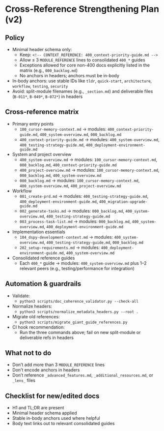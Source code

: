 <!-- CONTEXT_REFERENCE: 400_context-priority-guide.md -->
<!-- MODULE_REFERENCE: 400_testing-strategy-guide.md -->

# Cross-Reference Strengthening Plan (v2)

## Policy

- Minimal header schema only:
  - Keep: `<!-- CONTEXT_REFERENCE: 400_context-priority-guide.md -->`
  - Allow ≤ 3 `MODULE_REFERENCE` lines to consolidated `400_*` guides
  - Exceptions allowed for core non-400 docs explicitly listed in the matrix (e.g., `000_backlog.md`)
  - No anchors in headers; anchors must be in-body
- In-body anchors: use stable IDs like `tldr`, `quick-start`, `architecture`, `workflow`, `testing`, `security`
- Avoid: split-module filenames (e.g., `_section.md`) and deliverable files (`B-011*`, `B-049*`, `B-072*`) in headers

## Cross-reference matrix

- Primary entry points
  - `100_cursor-memory-context.md` → modules: `400_context-priority-guide.md`, `400_system-overview.md`, `000_backlog.md`
  - `400_context-priority-guide.md` → modules: `400_system-overview.md`, `400_testing-strategy-guide.md`, `400_deployment-environment-guide.md`
- System and project overview
  - `400_system-overview.md` → modules: `100_cursor-memory-context.md`, `000_backlog.md`, `400_context-priority-guide.md`
  - `400_project-overview.md` → modules: `100_cursor-memory-context.md`, `000_backlog.md`, `400_system-overview.md`
  - `000_backlog.md` → modules: `100_cursor-memory-context.md`, `400_system-overview.md`, `400_project-overview.md`
- Workflow
  - `001_create-prd.md` → modules: `400_testing-strategy-guide.md`, `400_deployment-environment-guide.md`, `400_migration-upgrade-guide.md`
  - `002_generate-tasks.md` → modules: `000_backlog.md`, `400_system-overview.md`, `400_testing-strategy-guide.md`
  - `003_process-task-list.md` → modules: `000_backlog.md`, `400_system-overview.md`, `400_deployment-environment-guide.md`
- Implementation essentials
  - `104_dspy-development-context.md` → modules: `400_system-overview.md`, `400_testing-strategy-guide.md`, `000_backlog.md`
  - `202_setup-requirements.md` → modules: `400_deployment-environment-guide.md`, `400_system-overview.md`
- Consolidated reference guides
  - Each `400_*` guide → modules: `400_system-overview.md` plus 1–2 relevant peers (e.g., testing/performance for integration)

## Automation & guardrails

- Validate:
  - `python3 scripts/doc_coherence_validator.py --check-all`
- Normalize headers:
  - `python3 scripts/normalize_metadata_headers.py --root .`
- Migrate old references:
  - `python3 scripts/migrate_giant_guide_references.py`
- CI hook recommendation:
  - Run the three commands above; fail on new split-module or deliverable refs in headers

## What not to do

- Don’t add more than 3 `MODULE_REFERENCE` lines
- Don’t encode anchors in headers
- Don’t reference `_advanced_features.md`, `_additional_resources.md`, or `_lens_` files

## Checklist for new/edited docs

- H1 and TL;DR are present
- Minimal header schema applied
- Stable in-body anchors used where helpful
- Body text links out to relevant consolidated guides
